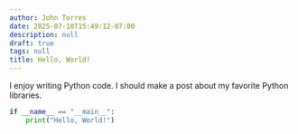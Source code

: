 ```yaml
---
author: John Torres
date: 2025-07-10T15:49:12-07:00
description: null
draft: true
tags: null
title: Hello, World!
---
```


I enjoy writing Python code. I should make a post about my favorite Python libraries.

```python
if __name__ == "__main__":
    print("Hello, World!")
```
